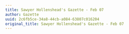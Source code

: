 ```yaml
---
title: Sawyer Hollenshead's Gazette - Feb 07
author: Gazette
uuid: 2c6fb5ce-34a8-44cb-a084-63807c016204
original_title: Sawyer Hollenshead's Gazette - Feb 07
---
```


